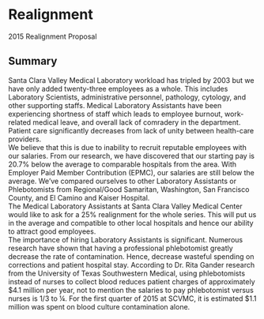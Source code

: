 # Realignment
 2015 Realignment Proposal

## Summary <br/>

Santa Clara Valley Medical Laboratory workload has tripled by 2003 but we have only added twenty-three employees as a whole.  This includes Laboratory Scientists, administrative personnel, pathology, cytology, and other supporting staffs.  Medical Laboratory Assistants have been experiencing shortness of staff which leads to employee burnout, work-related medical leave, and overall lack of comradery in the department.  Patient care significantly decreases from lack of unity between health-care providers. <br/>
We believe that this is due to inability to recruit reputable employees with our salaries.  From our research, we have discovered that our starting pay is 20.7% below the average to comparable hospitals from the area.  With Employer Paid Member Contribution (EPMC), our salaries are still below the average.  We’ve compared ourselves to other Laboratory Assistants or Phlebotomists from Regional/Good Samaritan, Washington, San Francisco County, and El Camino and Kaiser Hospital.  
The Medical Laboratory Assistants at Santa Clara Valley Medical Center would like to ask for a 25% realignment for the whole series.  This will put us in the average and compatible to other local hospitals and hence our ability to attract good employees.  <br/>
The importance of hiring Laboratory Assistants is significant.  Numerous research have shown that having a professional phlebotomist greatly decrease the rate of contamination.  Hence, decrease wasteful spending on corrections and patient hospital stay.  According to Dr. Rita Gander research from the University of Texas Southwestern Medical, using phlebotomists instead of nurses to collect blood reduces patient charges of approximately $4.1 million per year, not to mention the salaries to pay phlebotomist versus nurses is 1/3 to ¼.  For the first quarter of 2015 at SCVMC, it is estimated $1.1 million was spent on blood culture contamination alone.  
